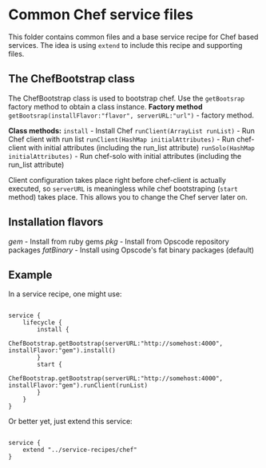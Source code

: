 # Common Chef service files
This folder contains common files and a base service recipe for Chef based services. The idea is using `extend` to include this recipe and supporting files.

## The ChefBootstrap class
The ChefBootstrap class is used to bootstrap chef. Use the `getBootsrap` factory method to obtain a class instance.
<strong>Factory method</strong>
`getBootsrap(installFlavor:"flavor", serverURL:"url")` - factory method.

<strong>Class methods:</strong>
`install` - Install Chef
`runClient(ArrayList runList)` - Run Chef client with run list
`runClient(HashMap initialAttributes)` - Run chef-client with initial attributes (including the run\_list attribute)
`runSolo(HashMap initialAttributes)` - Run chef-solo with initial attributes (including the run\_list attribute) 

Client configuration takes place right before chef-client is actually executed, so `serverURL` is meaningless while chef bootstraping (`start` method) takes place. This allows you to change the Chef server later on.

## Installation flavors
<i>gem</i> - Install from ruby gems
<i>pkg</i> - Install from Opscode repository packages
<i>fatBinary</i> - Install using Opscode's fat binary packages (default)

## Example
In a service recipe, one might use:
<pre><code>
service {
    lifecycle {
        install {
            ChefBootstrap.getBootstrap(serverURL:"http://somehost:4000", installFlavor:"gem").install()
        }
        start {
            ChefBootstrap.getBootstrap(serverURL:"http://somehost:4000", installFlavor:"gem").runClient(runList)
        }
    }
}
</code></pre>

Or better yet, just extend this service:
<pre><code>
service {
    extend "../service-recipes/chef"
}
</code></pre>
